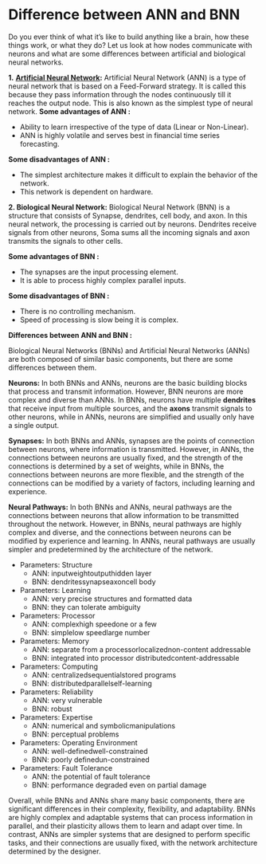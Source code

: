 # Difference between ANN and BNN

Do you ever think of what it’s like to build anything like a brain, how these things work, or what they do? Let us look at how nodes communicate with neurons and what are some differences between artificial and biological neural networks.

**1\.** [**Artificial Neural Network**](https://www.geeksforgeeks.org/artificial-neural-networks-and-its-applications/)**:** Artificial Neural Network (ANN) is a type of neural network that is based on a Feed-Forward strategy. It is called this because they pass information through the nodes continuously till it reaches the output node. This is also known as the simplest type of neural network. **Some advantages of ANN :**

*   Ability to learn irrespective of the type of data (Linear or Non-Linear).
*   ANN is highly volatile and serves best in financial time series forecasting.

**Some disadvantages of ANN :**

*   The simplest architecture makes it difficult to explain the behavior of the network.
*   This network is dependent on hardware.

**2\. Biological Neural Network:** Biological Neural Network (BNN) is a structure that consists of Synapse, dendrites, cell body, and axon. In this neural network, the processing is carried out by neurons. Dendrites receive signals from other neurons, Soma sums all the incoming signals and axon transmits the signals to other cells. 

**Some advantages of BNN :**  

*   The synapses are the input processing element.
*   It is able to process highly complex parallel inputs.

**Some disadvantages of BNN :**

*   There is no controlling mechanism.
*   Speed of processing is slow being it is complex.

**Differences between ANN and BNN :**

Biological Neural Networks (BNNs) and Artificial Neural Networks (ANNs) are both composed of similar basic components, but there are some differences between them.

**Neurons:** In both BNNs and ANNs, neurons are the basic building blocks that process and transmit information. However, BNN neurons are more complex and diverse than ANNs. In BNNs, neurons have multiple **dendrites** that receive input from multiple sources, and the **axons** transmit signals to other neurons, while in ANNs, neurons are simplified and usually only have a single output.

**Synapses:** In both BNNs and ANNs, synapses are the points of connection between neurons, where information is transmitted. However, in ANNs, the connections between neurons are usually fixed, and the strength of the connections is determined by a set of weights, while in BNNs, the connections between neurons are more flexible, and the strength of the connections can be modified by a variety of factors, including learning and experience.

**Neural Pathways:** In both BNNs and ANNs, neural pathways are the connections between neurons that allow information to be transmitted throughout the network. However, in BNNs, neural pathways are highly complex and diverse, and the connections between neurons can be modified by experience and learning. In ANNs, neural pathways are usually simpler and predetermined by the architecture of the network.



* Parameters: Structure 
  * ANN: inputweightoutputhidden layer
  * BNN: dendritessynapseaxoncell body
* Parameters: Learning
  * ANN: very precise structures and formatted data
  * BNN: they can tolerate ambiguity
* Parameters: Processor
  * ANN: complexhigh speedone or a few
  * BNN: simplelow speedlarge number
* Parameters: Memory 
  * ANN: separate from a processorlocalizednon-content addressable
  * BNN: integrated into processor distributedcontent-addressable
* Parameters: Computing
  * ANN: centralizedsequentialstored programs
  * BNN: distributedparallelself-learning
* Parameters: Reliability
  * ANN: very vulnerable
  * BNN: robust
* Parameters: Expertise
  * ANN: numerical and symbolicmanipulations
  * BNN: perceptual problems
* Parameters: Operating Environment
  * ANN: well-definedwell-constrained
  * BNN: poorly definedun-constrained
* Parameters: Fault Tolerance
  * ANN: the potential of fault tolerance
  * BNN: performance degraded even on partial damage


Overall, while BNNs and ANNs share many basic components, there are significant differences in their complexity, flexibility, and adaptability. BNNs are highly complex and adaptable systems that can process information in parallel, and their plasticity allows them to learn and adapt over time. In contrast, ANNs are simpler systems that are designed to perform specific tasks, and their connections are usually fixed, with the network architecture determined by the designer.

  
